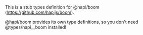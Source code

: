 This is a stub types definition for @hapi/boom (https://github.com/hapijs/boom).

@hapi/boom provides its own type definitions, so you don't need @types/hapi__boom installed!
